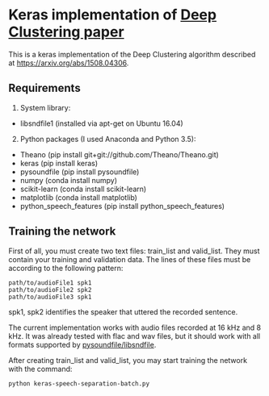 # Keras implementation of [Deep Clustering paper](https://arxiv.org/abs/1508.04306)

This is a keras implementation of the Deep Clustering algorithm described at https://arxiv.org/abs/1508.04306. 

Requirements
------------

1. System library: 
  * libsndfile1 (installed via apt-get on Ubuntu 16.04)

2. Python packages (I used Anaconda and Python 3.5):
  * Theano (pip install git+git://github.com/Theano/Theano.git)
  * keras (pip install keras)
  * pysoundfile (pip install pysoundfile)
  * numpy (conda install numpy)
  * scikit-learn (conda install scikit-learn)
  * matplotlib (conda install matplotlib)
  * python\_speech\_features (pip install python\_speech\_features)


Training the network
--------------------

First of all, you must create two text files: train\_list and valid\_list. They must contain your training and validation data. The lines of these files must be according to the following pattern:
```
path/to/audioFile1 spk1
path/to/audioFile2 spk2
path/to/audioFile3 spk1
```
spk1, spk2 identifies the speaker that uttered the recorded sentence. 


The current implementation works with audio files recorded at 16 kHz and 8 kHz. It was already tested with flac and wav files, but it should work with all formats supported by [pysoundfile/libsndfile](http://www.mega-nerd.com/libsndfile/#Features).


After creating train\_list and valid\_list, you may start training the network with the command:
```
python keras-speech-separation-batch.py
```
